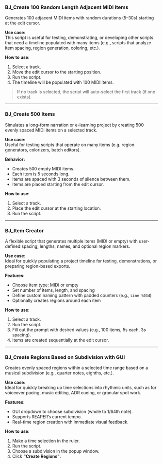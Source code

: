 ### BJ_Create 100 Random Length Adjacent MIDI Items

Generates 100 adjacent MIDI items with random durations (5–30s) starting at the edit cursor.

**Use case:**  
This script is useful for testing, demonstrating, or developing other scripts that need a timeline populated with many items (e.g., scripts that analyze item spacing, region generation, coloring, etc.).

**How to use:**
1. Select a track.
2. Move the edit cursor to the starting position.
3. Run the script.
4. The timeline will be populated with 100 MIDI items.

> If no track is selected, the script will auto-select the first track (if one exists).

---

### BJ_Create 500 Items

Simulates a long-form narration or e-learning project by creating 500 evenly spaced MIDI items on a selected track.

**Use case:**  
Useful for testing scripts that operate on many items (e.g. region generators, colorizers, batch editors).

**Behavior:**
- Creates 500 empty MIDI items.
- Each item is 5 seconds long.
- Items are spaced with 3 seconds of silence between them.
- Items are placed starting from the edit cursor.

**How to use:**
1. Select a track.
2. Place the edit cursor at the starting location.
3. Run the script.
---
### BJ_Item Creator

A flexible script that generates multiple items (MIDI or empty) with user-defined spacing, lengths, names, and optional region markers.

**Use case:**  
Ideal for quickly populating a project timeline for testing, demonstrations, or preparing region-based exports.

**Features:**
- Choose item type: MIDI or empty
- Set number of items, length, and spacing
- Define custom naming pattern with padded counters (e.g., `Line %03d`)
- Optionally creates regions around each item

**How to use:**
1. Select a track.
2. Run the script.
3. Fill out the prompt with desired values (e.g., 100 items, 5s each, 3s spacing).
4. Items are created sequentially at the edit cursor.
---
### BJ_Create Regions Based on Subdivision with GUI

Creates evenly spaced regions within a selected time range based on a musical subdivision (e.g., quarter notes, eighths, etc.).

**Use case:**  
Ideal for quickly breaking up time selections into rhythmic units, such as for voiceover pacing, music editing, ADR cueing, or granular spot work.

**Features:**
- GUI dropdown to choose subdivision (whole to 1/64th note).
- Supports REAPER’s current tempo.
- Real-time region creation with immediate visual feedback.

**How to use:**
1. Make a time selection in the ruler.
2. Run the script.
3. Choose a subdivision in the popup window.
4. Click **"Create Regions"**.

